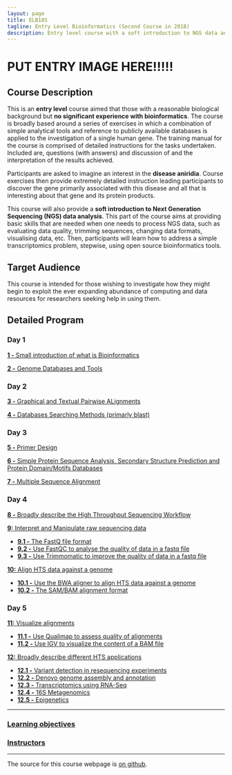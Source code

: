 ```yaml
---
layout: page
title: ELB18S
tagline: Entry Level Bioinformatics (Second Course in 2018)
description: Entry level course with a soft introduction to NGS data analysis 
---
```

# PUT ENTRY IMAGE HERE!!!!!

## Course Description
This is an **entry level** course aimed that those with a reasonable biological background but **no significant experience with bioinformatics**. The course is broadly based around a series of exercises in which a combination of simple analytical tools and reference to publicly available databases is applied to the investigation of a single human gene. The training manual for the course is comprised of detailed instructions for the tasks undertaken. Included are, questions (with answers) and discussion of and the interpretation of the results achieved.

Participants are asked to imagine an interest in the **disease aniridia**. Course exercises then provide extremely detailed instruction leading participants to discover the gene primarily associated with this disease and all that is interesting about that gene and its protein products.

This course will also provide a **soft introduction to Next Generation Sequencing (NGS) data analysis**. This part of the course aims at providing basic skills that are needed when one needs to process NGS data, such as evaluating data quality, trimming sequences, changing data formats, visualising data, etc. Then, participants will learn how to address a simple transcriptomics problem, stepwise, using open source bioinformatics tools.

## Target Audience
This course is intended for those wishing to investigate how they might begin to exploit the ever expanding abundance of computing and data resources for researchers seeking help in using them. 

## Detailed Program

### Day 1
[**1 -** Small introduction of what is Bioinformatics](assets/000-Bioinformatics_Definition.pdf)

[**2 -** Genome Databases and Tools](assets/01-Databases_Practical.pdf)

### Day 2
[**3 -** Graphical and Textual Pairwise ALignments](assets/02-Pairwise_Alignment_Practical.pdf)

[**4 -** Databases Searching Methods (primarly blast)](assets/03-Database_Searching_Practical.pdf)

### Day 3
[**5 -** Primer Design](assets/04-Primer_Design_Practical.pdf)

[**6 -** Simple Protein Sequence Analysis, Secondary Structure Prediction and Protein Domain/Motifs Databases](assets/05-Structure_Prediction_Practical.pdf)

[**7 -** Multiple Sequence Alignment](assets/06-Multiple_Sequence_Alignment_Practical.pdf)

### Day 4
[**8 -** Broadly describe the High Throughput Sequencing Workflow](pages/L08.md)

[**9:** Interpret and Manipulate raw sequencing data](pages/L09.md)
  + [**9.1 -** The FastQ file format](pages/L09.md/#LO9.1)
  + [**9.2 -** Use FastQC to analyse the quality of data in a fastq file](pages/L09.md/#LO9.2)
  + [**9.3 -** Use Trimmomatic to improve the quality of data in a fastq file](pages/L09.md/#LO9.3)

[**10:** Align HTS data against a genome](pages/L10.md)
  + [**10.1 -** Use the BWA aligner to align HTS data against a genome](pages/L10.md/#L10.1)
  + [**10.2 -** The SAM/BAM alignment format](pages/L10.md/#L10.2)

### Day 5
[**11:** Visualize alignments](pages/L11.md)
  + [**11.1 -** Use Qualimap to assess quality of alignments](pages/L11.md/#L11.1)
  + [**11.2 -** Use IGV to visualize the content of a BAM file](pages/L11.md/#L11.2)

[**12:** Broadly describe different HTS applications](pages/L12.md)
  + [**12.1 -** Variant detection in resequencing experiments](pages/L12.md/#L12.1)
  + [**12.2 -** Denovo genome assembly and annotation](pages/L12.md/#L12.2)
  + [**12.3 -** Transcriptomics using RNA-Seq](pages/L12.md/#L12.3)
  + [**12.4 -** 16S Metagenomics](pages/L12.html/#L12.4)
  + [**12.5 -** Epigenetics](pages/L12.md/#L12.5)

---

### [Learning objectives](pages/learning_objectives.md)


### [Instructors](pages/instructors.md)
---

The source for this course webpage is [on github](https://github.com/GTPB/Web_course_template).
